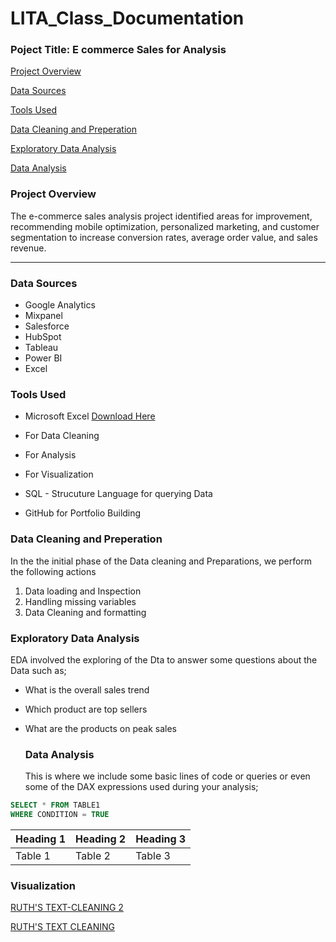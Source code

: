 # LITA_Class_Documentation
### Poject Title: E commerce Sales for Analysis
[Project Overview](#project-overview)

[Data Sources](#data-sources) 

[Tools Used](#tools-used)

[Data Cleaning and Preperation](#datacleaningandpreperation)

[Exploratory Data Analysis](#exploratorydataanalysis)

[Data Analysis](#data-analysis)



### Project Overview
The e-commerce sales analysis project identified areas for improvement, recommending mobile optimization, personalized marketing, and customer segmentation to increase conversion rates, average order value, and sales revenue.

---
### Data Sources
- Google Analytics
- Mixpanel
- Salesforce
- HubSpot
- Tableau
- Power BI
- Excel

### Tools Used
- Microsoft Excel [Download Here](https://www.microsoft.com)
- For Data Cleaning
- For Analysis
- For Visualization
 
- SQL - Strucuture Language for querying Data
- GitHub for Portfolio Building

### Data Cleaning and Preperation
In the the initial phase of the Data cleaning and Preparations, we perform the following actions
1. Data loading and Inspection
2. Handling missing variables
3. Data Cleaning and formatting

### Exploratory Data Analysis
EDA involved the exploring of the Dta to answer some questions about the Data such as;
- What is the overall sales trend
- Which product are top sellers
- What are the products on peak sales

  ### Data Analysis
  This is where we include some basic lines of code or queries or even some of the DAX expressions used during your analysis;

```SQL
SELECT * FROM TABLE1
WHERE CONDITION = TRUE
```


|Heading 1|Heading 2|Heading 3|
|---------|---------|---------|
|Table 1|Table 2|Table 3|


### Visualization
[RUTH'S TEXT-CLEANING 2](https://github.com/user-attachments/assets/d22b6eed-20d8-42a7-bde7-93aa2c566db1)


[RUTH'S TEXT CLEANING](https://github.com/user-attachments/assets/1616e67c-bdfa-4765-8d42-3e997b024d27)

